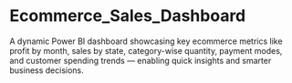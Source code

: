 # Ecommerce_Sales_Dashboard
A dynamic Power BI dashboard showcasing key ecommerce metrics like profit by month, sales by state, category-wise quantity, payment modes, and customer spending trends — enabling quick insights and smarter business decisions.
